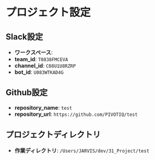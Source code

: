 # プロジェクト設定
## Slack設定
- **ワークスペース**: 
- **team_id**: `T0838FMCEVA`
- **channel_id**: `C08U1U8RZRP`
- **bot_id**: `U083WTKAD4G`

## Github設定
- **repository_name**: `test`
- **repository_url**: `https://github.com/PIVOTIQ/test`

## プロジェクトディレクトリ
- **作業ディレクトリ**: `/Users/JARVIS/dev/31_Project/test`
